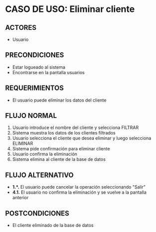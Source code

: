 # CASO DE USO: Eliminar cliente

## ACTORES
- Usuario

## PRECONDICIONES
- Estar logueado al sistema
- Encontrarse en la pantalla usuarios

## REQUERIMIENTOS
- El usuario puede eliminar los datos del cliente

## FLUJO NORMAL
1. Usuario introduce el nombre del cliente y selecciona FILTRAR
2. Sistema muestra los datos de los clientes filtrados
3. Usuario selecciona el cliente que desea eliminar y luego selecciona ELIMINAR
4. Sistema pide confirmación para eliminar cliente
5. Usuario confirma la eliminación
6. Sistema elimina al cliente de la base de datos

## FLUJO ALTERNATIVO
- **1.*.** El usuario puede cancelar la operación seleccionando "Salir"
- **4.1.** El usuario no confirma la eliminación y se vuelve a la pantalla anterior

## POSTCONDICIONES
- El cliente eliminado de la base de datos

